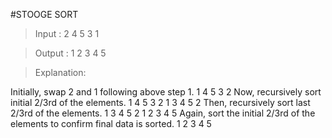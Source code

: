 #STOOGE SORT

>Input :   2 4 5 3 1

>Output : 1 2 3 4 5

>Explanation:

Initially, swap 2 and 1 following above step 1.
          1 4 5 3 2
          Now, recursively sort initial 2/3rd of the elements.
          1 4 5 3 2
          1 3 4 5 2 
          Then, recursively sort last 2/3rd of the elements.
          1 3 4 5 2
          1 2 3 4 5
          Again, sort the initial 2/3rd of the elements to confirm final data is sorted.
          1 2 3 4 5